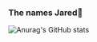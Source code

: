 ### The names Jared🤝

![Anurag's GitHub stats](https://github-readme-stats.vercel.app/api?username=EgirlAddiction&show_icons=true&theme=radical)

